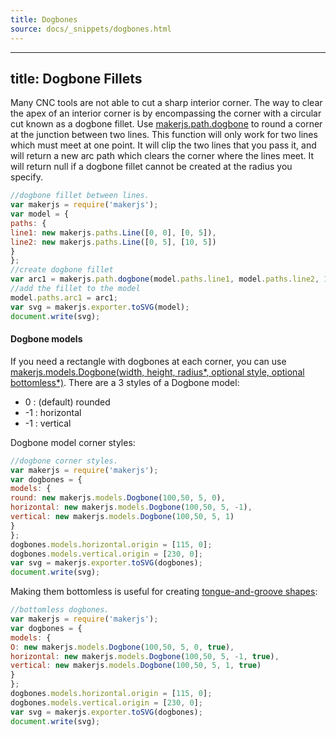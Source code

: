 ```yaml
---
title: Dogbones
source: docs/_snippets/dogbones.html
---
```


---
title: Dogbone Fillets
---

Many CNC tools are not able to cut a sharp interior corner. The way to clear the apex of an interior corner is by encompassing the corner with a circular cut known as a dogbone fillet.
Use [makerjs.path.dogbone](/docs/api/modules/makerjs.path.html#dogbone) to round a corner at the junction between two lines.
This function will only work for two lines which must meet at one point. It will clip the two lines that you pass it, and will return a new arc path which clears the corner where the lines meet.
It will return null if a dogbone fillet cannot be created at the radius you specify.

```javascript
//dogbone fillet between lines.
var makerjs = require('makerjs');
var model = {
paths: {
line1: new makerjs.paths.Line([0, 0], [0, 5]),
line2: new makerjs.paths.Line([0, 5], [10, 5])
}
};
//create dogbone fillet
var arc1 = makerjs.path.dogbone(model.paths.line1, model.paths.line2, 1);
//add the fillet to the model
model.paths.arc1 = arc1;
var svg = makerjs.exporter.toSVG(model);
document.write(svg);
```

#### Dogbone models

If you need a rectangle with dogbones at each corner, you can use
[makerjs.models.Dogbone(width, height, radius*, optional style, optional bottomless*)](api/classes/makerjs.models.dogbone.html#constructor).
There are a 3 styles of a Dogbone model:

* 0 : (default) rounded
* -1 : horizontal
* -1 : vertical

Dogbone model corner styles:

```javascript
//dogbone corner styles.
var makerjs = require('makerjs');
var dogbones = {
models: {
round: new makerjs.models.Dogbone(100,50, 5, 0),
horizontal: new makerjs.models.Dogbone(100,50, 5, -1),
vertical: new makerjs.models.Dogbone(100,50, 5, 1)
}
};
dogbones.models.horizontal.origin = [115, 0];
dogbones.models.vertical.origin = [230, 0];
var svg = makerjs.exporter.toSVG(dogbones);
document.write(svg);
```

Making them bottomless is useful for creating [tongue-and-groove shapes](/playground/?script=tongue-and-groove):

```javascript
//bottomless dogbones.
var makerjs = require('makerjs');
var dogbones = {
models: {
O: new makerjs.models.Dogbone(100,50, 5, 0, true),
horizontal: new makerjs.models.Dogbone(100,50, 5, -1, true),
vertical: new makerjs.models.Dogbone(100,50, 5, 1, true)
}
};
dogbones.models.horizontal.origin = [115, 0];
dogbones.models.vertical.origin = [230, 0];
var svg = makerjs.exporter.toSVG(dogbones);
document.write(svg);
```

